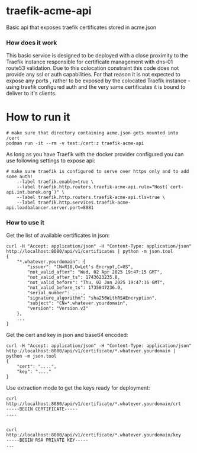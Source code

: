 # traefik-acme-api
Basic api that exposes traefik certificates stored in acme.json


### How does it work

This basic service is designed to be deployed with a close proximity to the Traefik instance responsible for certificate management with dns-01 route53 validation. Due to this colocation constraint this code does not provide any ssl or auth capabilities. For that reason it is not expected to expose any ports , rather to be exposed by the colocated Traefik instance - using traefik configured auth and the very same certificates it is bound to deliver to it's clients.


# How to run it

```
# make sure that directory containing acme.json gets mounted into /cert
podman run -it --rm -v test:/cert:z traefik-acme-api

```

As long as you have Traefik with the docker provider configured you can use following settings to expose api:
```
# make sure traefik is configured to serve over https only and to add some auth!
    --label traefik.enable=true \
    --label traefik.http.routers.traefik-acme-api.rule="Host(`cert-api.int.barek.org`)" \
    --label traefik.http.routers.traefik-acme-api.tls=true \
    --label traefik.http.services.traefik-acme-api.loadbalancer.server.port=8081
```


### How to use it

Get the list of available certificates in json:
```
curl -H "Accept: application/json" -H "Content-Type: application/json" http://localhost:8080/api/v1/certificates | python -m json.tool
{
    "*.whatever.yourdomain": {
        "issuer": "CN=R10,O=Let's Encrypt,C=US",
        "not_valid_after": "Wed, 02 Apr 2025 19:47:15 GMT",
        "not_valid_after_ts": 1743623235.0,
        "not_valid_before": "Thu, 02 Jan 2025 19:47:16 GMT",
        "not_valid_before_ts": 1735847236.0,
        "serial_number": ....,
        "signature_algorithm": "sha256WithRSAEncryption",
        "subject": "CN=*.whatever.yourdomain",
        "version": "Version.v3"
    },
    ...
}
```

Get the cert and key in json and base64 encoded:
```
curl -H "Accept: application/json" -H "Content-Type: application/json" http://localhost:8080/api/v1/certificate/*.whatever.yourdomain | python -m json.tool
{
    "cert": "....",
    "key": "...."
}
```

Use extraction mode to get the keys ready for deployment:
```
curl http://localhost:8080/api/v1/certificate/*.whatever.yourdomain/crt
-----BEGIN CERTIFICATE-----
....


curl http://localhost:8080/api/v1/certificate/*.whatever.yourdomain/key
-----BEGIN RSA PRIVATE KEY-----
...
```
